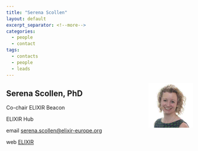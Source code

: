 ```yaml
---
title: "Serena Scollen"
layout: default
excerpt_separator: <!--more-->
categories:
  - people
  - contact
tags:
  - contacts
  - people
  - leads
---
```


<img style="float: right; width: 120px;" src="/assets/img/people/sscollen.jpg" />

## Serena Scollen, PhD

Co-chair ELIXIR Beacon

ELIXIR Hub

email [serena.scollen@elixir-europe.org](mailto:serena.scollen@elixir-europe.org)

web [ELIXIR](https://www.elixir-europe.org/about-us/who-we-are/hub)


<!--more-->
